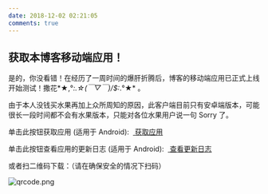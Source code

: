 ```yaml
---
date: 2018-12-02 02:21:05
comments: true
---
```


## 获取本博客移动端应用！  

是的，你没看错！在经历了一周时间的爆肝折腾后，博客的移动端应用已正式上线开始测试！撒花*★,°*:.☆(￣▽￣)/$:*.°★* 。  

由于本人没钱买水果再加上众所周知的原因，此客户端目前只有安卓端版本，可能很长一段时间都不会有水果版本，只能对各位水果用户说一句 Sorry 了。  

单击此按钮获取应用&nbsp;(适用于<i class="fab fa-android"></i>&nbsp;Android):&nbsp;&nbsp;<a class="btn" href="https://www.lanzous.com/i3p4kah"><i class="fas fa-file-download"></i>&nbsp;获取应用</a>    

单击此按钮查看应用的更新日志&nbsp;(适用于<i class="fab fa-android"></i>&nbsp;Android):&nbsp;&nbsp;<a class="btn" href="releasenotes.html"><i class="fas fa-file-alt"></i>&nbsp;查看更新日志</a>

或者扫二维码下载：（请在确保安全的情况下扫码）   

![qrcode.png](https://storage.live.com/items/5582C1D07E2893FB!133427?authkey=APiqr1tjl5KIc1Q)  

<head> 
    <script defer src="https://use.fontawesome.com/releases/v5.5.0/js/all.js"></script> 
    <script defer src="https://use.fontawesome.com/releases/v5.5.0/js/v4-shims.js"></script> </head> <link rel="stylesheet" href="https://use.fontawesome.com/releases/v5.5.0/css/all.css"> 
